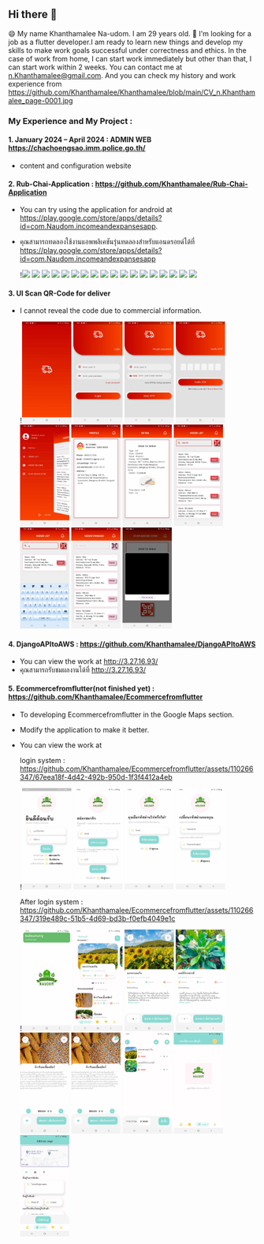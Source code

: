## Hi there 👋

😄 My name Khanthamalee Na-udom. I am 29 years old. 🤔 I'm looking for a job as a flutter developer.I am ready to learn new things and develop my skills to make work goals successful under correctness and ethics. In the case of work from home, I can start work immediately but other than that, I can start work within 2 weeks. You can contact me at n.Khanthamalee@gmail.com. And you can check my history and work experience from https://github.com/Khanthamalee/Khanthamalee/blob/main/CV_n.Khanthamalee_page-0001.jpg

### My Experience and My Project :
#### 1. January 2024 – April 2024 : ADMIN WEB https://chachoengsao.imm.police.go.th/

 * content and configuration website

#### 2. Rub-Chai-Application : https://github.com/Khanthamalee/Rub-Chai-Application
 * You can try using the application for android at https://play.google.com/store/apps/details?id=com.Naudom.incomeandexpansesapp.
 * คุณสามารถทดลองใช้งานแอพพลิเคชันรุ่นทดลองสำหรับแอนดรอยด์ได้ที่ https://play.google.com/store/apps/details?id=com.Naudom.incomeandexpansesapp
   
   !<img src="https://github.com/Khanthamalee/Rub-Chai-Application/raw/main/assets/%E0%B8%A3%E0%B8%B1%E0%B8%9A-%E0%B8%88%E0%B9%88%E0%B8%B2%E0%B8%A2/1.%20splassscreen.jpg" width="100" style="max-width: 100%;">
   <img src="https://github.com/Khanthamalee/Rub-Chai-Application/blob/main/assets/%E0%B8%A3%E0%B8%B1%E0%B8%9A-%E0%B8%88%E0%B9%88%E0%B8%B2%E0%B8%A2/2.%20firstpage-addaccount-1.jpg" width="100" style="max-width: 100%;">
   <img src="https://github.com/Khanthamalee/Rub-Chai-Application/blob/main/assets/%E0%B8%A3%E0%B8%B1%E0%B8%9A-%E0%B8%88%E0%B9%88%E0%B8%B2%E0%B8%A2/3.%20firstpage-addaccount-2.jpg" width="100" style="max-width: 100%;">
   <img src="https://github.com/Khanthamalee/Rub-Chai-Application/blob/main/assets/%E0%B8%A3%E0%B8%B1%E0%B8%9A-%E0%B8%88%E0%B9%88%E0%B8%B2%E0%B8%A2/4.%20firstpage-addaccount-3.jpg" width="100" style="max-width: 100%;">
   <img src="https://github.com/Khanthamalee/Rub-Chai-Application/blob/main/assets/%E0%B8%A3%E0%B8%B1%E0%B8%9A-%E0%B8%88%E0%B9%88%E0%B8%B2%E0%B8%A2/5.%20firstpage-edit-and%20delete-account.jpg" width="100" style="max-width: 100%;">
   <img src="https://github.com/Khanthamalee/Rub-Chai-Application/blob/main/assets/%E0%B8%A3%E0%B8%B1%E0%B8%9A-%E0%B8%88%E0%B9%88%E0%B8%B2%E0%B8%A2/6.%20firstpage-edit-account.jpg" width="100" style="max-width: 100%;">
   <img src="https://github.com/Khanthamalee/Rub-Chai-Application/blob/main/assets/%E0%B8%A3%E0%B8%B1%E0%B8%9A-%E0%B8%88%E0%B9%88%E0%B8%B2%E0%B8%A2/7.%20secondpage-edit-detailt.jpg" width="100" style="max-width: 100%;">
   <img src="https://github.com/Khanthamalee/Rub-Chai-Application/blob/main/assets/%E0%B8%A3%E0%B8%B1%E0%B8%9A-%E0%B8%88%E0%B9%88%E0%B8%B2%E0%B8%A2/8.%20secondpage-select%20date-detail-1.jpg" width="100" style="max-width: 100%;">
   <img src="https://github.com/Khanthamalee/Rub-Chai-Application/blob/main/assets/%E0%B8%A3%E0%B8%B1%E0%B8%9A-%E0%B8%88%E0%B9%88%E0%B8%B2%E0%B8%A2/9.%20secondpage-select%20date-detail-2.jpg" width="100" style="max-width: 100%;">
   <img src="https://github.com/Khanthamalee/Rub-Chai-Application/blob/main/assets/%E0%B8%A3%E0%B8%B1%E0%B8%9A-%E0%B8%88%E0%B9%88%E0%B8%B2%E0%B8%A2/10.%20secondpage-detail.jpg" width="100" style="max-width: 100%;">
   <img src="https://github.com/Khanthamalee/Rub-Chai-Application/blob/main/assets/%E0%B8%A3%E0%B8%B1%E0%B8%9A-%E0%B8%88%E0%B9%88%E0%B8%B2%E0%B8%A2/11.%20thirdpage-linechart%20in%20day.jpg" width="100" style="max-width: 100%;">
   <img src="https://github.com/Khanthamalee/Rub-Chai-Application/blob/main/assets/%E0%B8%A3%E0%B8%B1%E0%B8%9A-%E0%B8%88%E0%B9%88%E0%B8%B2%E0%B8%A2/12.%20thirdpage-linechart%20in%20week.jpg" width="100" style="max-width: 100%;">
   <img src="https://github.com/Khanthamalee/Rub-Chai-Application/blob/main/assets/%E0%B8%A3%E0%B8%B1%E0%B8%9A-%E0%B8%88%E0%B9%88%E0%B8%B2%E0%B8%A2/13.%20thirdpage-linechart%20in%20month.jpg" width="100" style="max-width: 100%;">
   <img src="https://github.com/Khanthamalee/Rub-Chai-Application/blob/main/assets/%E0%B8%A3%E0%B8%B1%E0%B8%9A-%E0%B8%88%E0%B9%88%E0%B8%B2%E0%B8%A2/14.%20thirdpage-linechart%20in%20year.jpg" width="100" style="max-width: 100%;">
   <img src="https://github.com/Khanthamalee/Rub-Chai-Application/blob/main/assets/%E0%B8%A3%E0%B8%B1%E0%B8%9A-%E0%B8%88%E0%B9%88%E0%B8%B2%E0%B8%A2/15.%20forthpage-donuschart%20in%20day.jpg" width="100" style="max-width: 100%;">
   <img src="https://github.com/Khanthamalee/Rub-Chai-Application/blob/main/assets/%E0%B8%A3%E0%B8%B1%E0%B8%9A-%E0%B8%88%E0%B9%88%E0%B8%B2%E0%B8%A2/16.%20forthpage-donuschart%20in%20week.jpg" width="100" style="max-width: 100%;">
   <img src="https://github.com/Khanthamalee/Rub-Chai-Application/blob/main/assets/%E0%B8%A3%E0%B8%B1%E0%B8%9A-%E0%B8%88%E0%B9%88%E0%B8%B2%E0%B8%A2/17.%20forthpage-donuschart%20in%20month.jpg" width="100" style="max-width: 100%;">
   <img src="https://github.com/Khanthamalee/Rub-Chai-Application/blob/main/assets/%E0%B8%A3%E0%B8%B1%E0%B8%9A-%E0%B8%88%E0%B9%88%E0%B8%B2%E0%B8%A2/18.%20forthpage-donuschart%20in%20year.jpg" width="100" style="max-width: 100%;">
   

#### 3. UI Scan QR-Code for deliver
 * I cannot reveal the code due to commercial information.

   !<img src="https://github.com/Khanthamalee/scan-Bar-QR-code-Application/blob/main/splashscreen.jpg" width="100" style="max-width: 100%;">
   <img src="https://github.com/Khanthamalee/scan-Bar-QR-code-Application/blob/main/login.jpg" width="100" style="max-width: 100%;">
   <img src="https://github.com/Khanthamalee/scan-Bar-QR-code-Application/blob/main/forgot%20password.jpg" width="100" style="max-width: 100%;">
   <img src="https://github.com/Khanthamalee/scan-Bar-QR-code-Application/blob/main/verifyotp.jpg" width="100" style="max-width: 100%;">
   <img src="https://github.com/Khanthamalee/scan-Bar-QR-code-Application/blob/main/menu.jpg" width="100" style="max-width: 100%;">
   <img src="https://github.com/Khanthamalee/scan-Bar-QR-code-Application/blob/main/profile.jpg" width="100" style="max-width: 100%;">
   <img src="https://github.com/Khanthamalee/scan-Bar-QR-code-Application/blob/main/detail.jpg" width="100" style="max-width: 100%;">
   <img src="https://github.com/Khanthamalee/scan-Bar-QR-code-Application/blob/main/orderlistpage.jpg" width="100" style="max-width: 100%;">
   <img src="https://github.com/Khanthamalee/scan-Bar-QR-code-Application/blob/main/search-orderlistpage.jpg" width="100" style="max-width: 100%;">
   <img src="https://github.com/Khanthamalee/scan-Bar-QR-code-Application/blob/main/orderfinishedpage.jpg" width="100" style="max-width: 100%;">
   <img src="https://github.com/Khanthamalee/scan-Bar-QR-code-Application/blob/main/scan%20qr%20and%20bar%20code%20.jpg" width="100" style="max-width: 100%;">
  
#### 4. DjangoAPItoAWS : https://github.com/Khanthamalee/DjangoAPItoAWS
 * You can view the work at http://3.27.16.93/
 * คุณสามารถรับชมผลงานได้ที่ http://3.27.16.93/

#### 5. Ecommercefromflutter(not finished yet) : https://github.com/Khanthamalee/Ecommercefromflutter
 * To developing Ecommercefromflutter in the Google Maps section.
 * Modify the application to make it better.
 * You can view the work at

     login system :  https://github.com/Khanthamalee/Ecommercefromflutter/assets/110266347/67eea18f-4d42-492b-950d-1f3f4412a4eb

    !<img src="https://github.com/Khanthamalee/Ecommercefromflutter/blob/main/fontend/ecommerce/assets/pictureUI/1.login.jpg" width="100" style="max-width: 100%;">
   <img src="https://github.com/Khanthamalee/Ecommercefromflutter/blob/main/fontend/ecommerce/assets/pictureUI/2.register.jpg" width="100" style="max-width: 100%;">
   <img src="https://github.com/Khanthamalee/Ecommercefromflutter/blob/main/fontend/ecommerce/assets/pictureUI/3.forgotpassword.jpg" width="100" style="max-width: 100%;">
   <img src="https://github.com/Khanthamalee/Ecommercefromflutter/blob/main/fontend/ecommerce/assets/pictureUI/4.changnewpassword.jpg" width="100" style="max-width: 100%;">

     After login system : https://github.com/Khanthamalee/Ecommercefromflutter/assets/110266347/319e489c-51b5-4d69-bd3b-f0efb4049e1c

   !<img src="https://github.com/Khanthamalee/Ecommercefromflutter/blob/main/fontend/ecommerce/assets/pictureUI/5.splashscreen.jpg" width="100" style="max-width: 100%;">
   <img src="https://github.com/Khanthamalee/Ecommercefromflutter/blob/main/fontend/ecommerce/assets/pictureUI/6.homepage.jpg" width="100" style="max-width: 100%;">
   <img src="https://github.com/Khanthamalee/Ecommercefromflutter/blob/main/fontend/ecommerce/assets/pictureUI/7.popular.jpg" width="100" style="max-width: 100%;">
   <img src="https://github.com/Khanthamalee/Ecommercefromflutter/blob/main/fontend/ecommerce/assets/pictureUI/7.populardetail.jpg" width="100" style="max-width: 100%;">
   <img src="https://github.com/Khanthamalee/Ecommercefromflutter/blob/main/fontend/ecommerce/assets/pictureUI/8.recommended.jpg" width="100" style="max-width: 100%;">
   <img src="https://github.com/Khanthamalee/Ecommercefromflutter/blob/main/fontend/ecommerce/assets/pictureUI/8.recommendeddetail.jpg" width="100" style="max-width: 100%;">
   <img src="https://github.com/Khanthamalee/Ecommercefromflutter/blob/main/fontend/ecommerce/assets/pictureUI/11.ordercart.jpg" width="100" style="max-width: 100%;">
   <img src="https://github.com/Khanthamalee/Ecommercefromflutter/blob/main/fontend/ecommerce/assets/pictureUI/10.historycart.jpg" width="100" style="max-width: 100%;">
   <img src="https://github.com/Khanthamalee/Ecommercefromflutter/blob/main/fontend/ecommerce/assets/pictureUI/9.saveaddress.jpg" width="100" style="max-width: 100%;">
     

<!--
**Khanthamalee/Khanthamalee** is a ✨ _special_ ✨ repository because its `README.md` (this file) appears on your GitHub profile.

Here are some ideas to get you started:

- 🔭 I’m currently working on ...
- 🌱 I’m currently learning ...
- 👯 I’m looking to collaborate on ...
- 🤔 I’m looking for help with ...
- 💬 Ask me about ...
- 📫 How to reach me: ...
- 😄 Pronouns: ...
- ⚡ Fun fact: ...
-->


